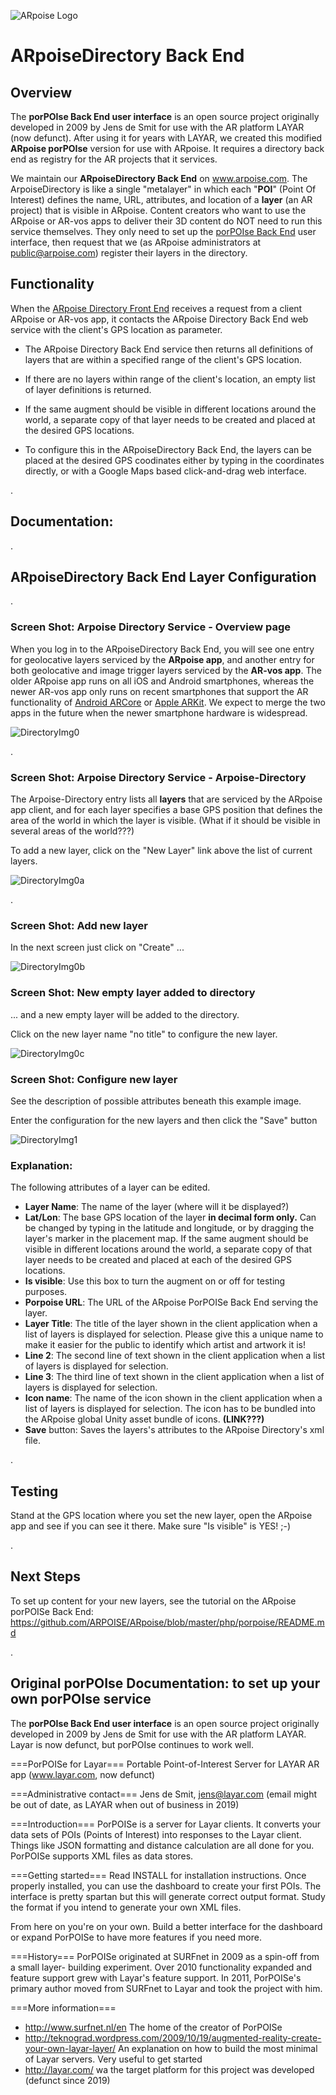 ![ARpoise Logo](/images/arpoise_logo_rgb-128.png)
# ARpoiseDirectory Back End

## Overview
The **porPOIse Back End user interface** is an open source project originally developed in 2009 by Jens de Smit for use with the AR platform LAYAR (now defunct). After using it for years with LAYAR, we created this modified **ARpoise porPOIse** version for use with ARpoise. It requires a directory back end as registry for the AR projects that it services.

We maintain our **ARpoiseDirectory Back End** on www.arpoise.com. The ArpoiseDirectory is like a single "metalayer" in which each 
"**POI**" (Point Of Interest) defines the name, URL, attributes, and location of a **layer** (an AR project) that is visible in ARpoise.
Content creators who want to use the ARpoise or AR-vos apps to deliver their 3D content do NOT need to run this service themselves. They only need to set up the [porPOIse Back End](https://github.com/ARPOISE/ARpoise/blob/master/php/porpoise/README.md) user interface, then request that we (as ARpoise administrators at public@arpoise.com) register their layers in the directory.

## Functionality
When the [ARpoise Directory Front End](https://github.com/ARPOISE/ARpoise/tree/master/ArpoiseDirectory#arpoisedirectory) receives a request from a client ARpoise or AR-vos app, it contacts the ARpoise Directory Back End web service with the client's GPS location as parameter. 

- The ARpoise Directory Back End service then returns all definitions of layers that are within a specified range of the client's GPS location.

- If there are no layers within range of the client's location, an empty list of layer definitions is returned.

- If the same augment should be visible in different locations around the world, a separate copy of that layer needs to be created and placed at the desired GPS locations.

- To configure this in the ARpoiseDirectory Back End, the layers can be placed at the desired GPS coodinates either by typing in the coordinates directly, or with a Google Maps based click-and-drag web interface.

.
## Documentation:

.
## ARpoiseDirectory Back End Layer Configuration

.
### Screen Shot: Arpoise Directory Service - Overview page

When you log in to the ARpoiseDirectory Back End, you will see one entry for geolocative layers serviced by the **ARpoise 
app**, and another entry for both geolocative and image trigger layers serviced by the **AR-vos app**. The older ARpoise 
app runs on all iOS and Android smartphones, whereas the newer AR-vos app only runs on recent smartphones that support the 
AR functionality of [Android ARCore](https://developers.google.com/ar/discover/supported-devices) or [Apple ARKit](https://developer.apple.com/library/archive/documentation/DeviceInformation/Reference/iOSDeviceCompatibility/DeviceCompatibilityMatrix/DeviceCompatibilityMatrix.html). We expect to merge the two apps in the future when the newer smartphone 
hardware is widespread.

![DirectoryImg0](/images/Directory0.png)

.
### Screen Shot: Arpoise Directory Service - Arpoise-Directory

The Arpoise-Directory entry lists all **layers** that are serviced by the ARpoise app client, and for each layer specifies a base GPS position that defines the area of the world in which the layer is visible. (What if it should be visible in several areas of the world???)

To add a new layer, click on the "New Layer" link above the list of current layers.

![DirectoryImg0a](/images/Directory0a.png)

.
### Screen Shot: Add new layer

In the next screen just click on "Create" ...

![DirectoryImg0b](/images/Directory0b.png)

### Screen Shot: New empty layer added to directory

... and a new empty layer will be added to the directory.

Click on the new layer name "no title" to configure the new layer.

![DirectoryImg0c](/images/Directory0c.png)

### Screen Shot: Configure new layer

See the description of possible attributes beneath this example image.

Enter the configuration for the new layers and then click the "Save" button

![DirectoryImg1](/images/Directory1.png)
### Explanation:
The following attributes of a layer can be edited.
* **Layer Name**: The name of the layer (where will it be displayed?)
* **Lat/Lon**: The base GPS location of the layer **in decimal form only.** Can be changed by typing in the latitude and longitude, or by dragging the layer's marker in the placement map. If the same augment should be visible in different locations around the world, a separate copy of that layer needs to be created and placed at each of the desired GPS locations.
* **Is visible**: Use this box to turn the augment on or off for testing purposes.
* **Porpoise URL**: The URL of the ARpoise PorPOISe Back End serving the layer.
* **Layer Title**: The title of the layer shown in the client application when a list of layers is displayed for selection. Please give this a unique name to make it easier for the public to identify which artist and artwork it is!
* **Line 2**: The second line of text shown in the client application when a list of layers is displayed for selection.
* **Line 3**: The third line of text shown in the client application when a list of layers is displayed for selection.
* **Icon name**: The name of the icon shown in the client application when a list of layers is displayed for selection. The icon has to be bundled into the ARpoise global Unity asset bundle of icons. **(LINK???)**
* **Save** button: Saves the layers's attributes to the ARpoise Directory's xml file.

.
## Testing 

Stand at the GPS location where you set the new layer, open the ARpoise app and see if you can see it there. Make sure "Is visible" is YES! ;-)

.
## Next Steps

To set up content for your new layers, see the tutorial on the ARpoise porPOISe Back End:
https://github.com/ARPOISE/ARpoise/blob/master/php/porpoise/README.md

.
## Original porPOIse Documentation: to set up your own porPOIse service

The **porPOIse Back End user interface** is an open source project originally developed in 2009 by Jens de Smit for use with the AR platform LAYAR. Layar is now defunct, but porPOIse continues to work well.

===PorPOISe for Layar===
Portable Point-of-Interest Server for LAYAR AR app (www.layar.com, now defunct)

===Administrative contact===
Jens de Smit, jens@layar.com (email might be out of date, as LAYAR when out of business in 2019)

===Introduction===
PorPOISe is a server for Layar clients. It converts your data sets of POIs
(Points of Interest) into responses to the Layar client. Things like JSON
formatting and distance calculation are all done for you. PorPOISe supports
XML files as data stores.

===Getting started===
Read INSTALL for installation instructions. Once properly installed, you can
use the dashboard to create your first POIs. The interface is pretty spartan
but this will generate correct output format. Study the format if you intend to
generate your own XML files.

From here on you're on your own. Build a better interface for the dashboard or
expand PorPOISe to have more features if you need more.

===History===
PorPOISe originated at SURFnet in 2009 as a spin-off from a small layer-
building experiment. Over 2010 functionality expanded and feature support
grew with Layar's feature support. In 2011, PorPOISe's primary author moved
from SURFnet to Layar and took the project with him.

===More information===
  * http://www.surfnet.nl/en The home of the creator of PorPOISe
  * http://teknograd.wordpress.com/2009/10/19/augmented-reality-create-your-own-layar-layer/ An explanation on how to build the most minimal of Layar servers. Very useful to get started
  * http://layar.com/ wa the target platform for this project was developed (defunct since 2019)

